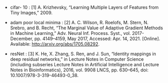 - cifar- 10  : [1] A. Krizhevsky, “Learning Multiple Layers of Features from Tiny Images,” 2009.
- adam  poor local minima  : [2] A. C. Wilson, R. Roelofs, M. Stern, N. Srebro, and B. Recht, “The Marginal Value of Adaptive Gradient Methods in Machine Learning,” Adv. Neural Inf. Process. Syst., vol. 2017-December, pp. 4149–4159, May 2017, Accessed: Apr. 14, 2021. [Online]. Available: http://arxiv.org/abs/1705.08292.

- resNet : [3] K. He, X. Zhang, S. Ren, and J. Sun, “Identity mappings in deep residual networks,” in Lecture Notes in Computer Science (including subseries Lecture Notes in Artificial Intelligence and Lecture Notes in Bioinformatics), 2016, vol. 9908 LNCS, pp. 630–645, doi: 10.1007/978-3-319-46493-0_38.




